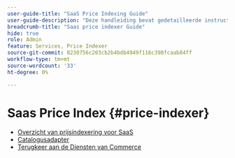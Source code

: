 ```yaml
---
user-guide-title: "SaaS Price Indexing Guide"
user-guide-description: "Deze handleiding bevat gedetailleerde instructies voor het gebruik van de SaaS-prijsindex."
breadcrumb-title: "Saas price indexer Guide"
hide: true
role: Admin
feature: Services, Price Indexer
source-git-commit: 8230756c203cb2b4bdb4949f116c398fcaab84ff
workflow-type: tm+mt
source-wordcount: '33'
ht-degree: 0%

---
```


# Saas Price Index {#price-indexer}

- [Overzicht van prijsindexering voor SaaS](price-indexing.md)
- [Catalogusadapter](catalog-adapter.md)
- [ Terugkeer aan de Diensten van Commerce ](https://experienceleague.adobe.com/docs/commerce-merchant-services/user-guides/home.html)


